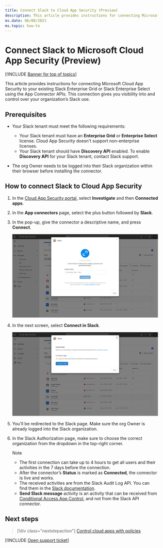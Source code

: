 ```yaml
---
title: Connect Slack to Cloud App Security (Preview)
description: This article provides instructions for connecting Microsoft Cloud App Security to your existing Slack Enterprise Grid or Slack Enterprise Select using the App Connector APIs. 
ms.date: 06/09/2021
ms.topic: how-to
---
```

# Connect Slack to Microsoft Cloud App Security (Preview)

[!INCLUDE [Banner for top of topics](includes/banner.md)]

This article provides instructions for connecting Microsoft Cloud App Security to your existing Slack Enterprise Grid or Slack Enterprise Select using the App Connector APIs. This connection gives you visibility into and control over your organization’s Slack use.

## Prerequisites

* Your Slack tenant must meet the following requirements:
  * Your Slack tenant must have an **Enterprise Grid** or **Enterprise Select** license. Cloud App Security doesn't support non-enterprise licenses.
  * Your Slack tenant should have **Discovery API** enabled. To enable **Discovery API** for your Slack tenant, contact Slack support.

* The org Owner needs to be logged into their Slack organization within their browser before installing the connector.

## How to connect Slack to Cloud App Security

1. In the [Cloud App Security portal](https://portal.cloudappsecurity.com/), select **Investigate** and then **Connected apps**.

1. In the **App connectors** page, select the plus button followed by **Slack**.

1. In the pop-up, give the connector a descriptive name, and press **Connect**.

    ![Connect Slack](media/connect-slack.png)

1. In the next screen, select **Connect in Slack**.

    ![Connect in Slack](media/connect-in-slack.png)

1. You'll be redirected to the Slack page. Make sure the org Owner is already logged into the Slack organization.

1. In the Slack Authorization page, make sure to choose the correct organization from the dropdown in the top-right corner.

    >[!NOTE]
    >
    > * The first connection can take up to 4 hours to get all users and their activities in the 7 days before the connection.
    > * After the connector’s **Status** is marked as **Connected**, the connector is live and works.
    > * The received activities are from the Slack Audit Log API. You can find them in the [Slack documentation](https://api.slack.com/admins/audit-logs#audit_logs_actions).
    > * **Send Slack message** activity is an activity that can be received from [Conditional Access App Control](proxy-deployment-aad.md), and not from the Slack API connector.

## Next steps

> [!div class="nextstepaction"]
> [Control cloud apps with policies](control-cloud-apps-with-policies.md)

[!INCLUDE [Open support ticket](includes/support.md)]
